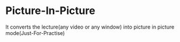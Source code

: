 # Picture-In-Picture
It converts the lecture(any video or any window) into picture in picture mode(Just-For-Practise)
